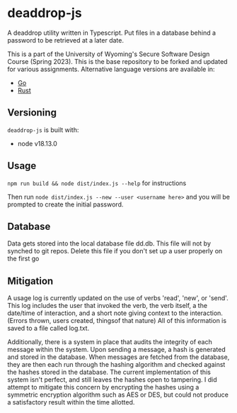 #  deaddrop-js

A deaddrop utility written in Typescript. Put files in a database behind a password to be retrieved at a later date.

This is a part of the University of Wyoming's Secure Software Design Course (Spring 2023). This is the base repository to be forked and updated for various assignments. Alternative language versions are available in:
- [Go](https://github.com/andey-robins/deaddrop-go)
- [Rust](https://github.com/andey-robins/deaddrop-rs)

## Versioning

`deaddrop-js` is built with:
- node v18.13.0

## Usage

`npm run build && node dist/index.js --help` for instructions

Then run `node dist/index.js --new --user <username here>` and you will be prompted to create the initial password.

## Database

Data gets stored into the local database file dd.db. This file will not by synched to git repos. Delete this file if you don't set up a user properly on the first go

## Mitigation 

A usage log is currently updated on the use of verbs 'read', 'new', or 'send'. This log includes the user that invoked the verb, the verb itself, a the date/time of
interaction, and a short note giving context to the interaction. (Errors thrown, users created, thingsof that nature) All of this information is saved to a file called
log.txt.

Additionally, there is a system in place that audits the integrity of each message within the system. Upon sending a message, a hash is generated and stored in the database. When 
messages are fetched from the database, they are then each run through the hashing algorithm and checked against the hashes stored in the database. The current implementation of this 
system isn't perfect, and still leaves the hashes open to tampering. I did attempt to mitigate this concern by encrypting the hashes using a symmetric encryption algorithm such as 
AES or DES, but could not produce a satisfactory result within the time allotted. 
